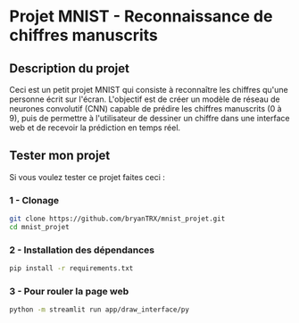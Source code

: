 # Projet MNIST - Reconnaissance de chiffres manuscrits

## Description du projet

Ceci est un petit projet MNIST qui consiste à reconnaître les chiffres qu'une personne écrit sur l'écran.
L'objectif est de créer un modèle de réseau de neurones convolutif (CNN) capable de prédire les chiffres manuscrits (0 à 9), puis de permettre à l'utilisateur de dessiner un chiffre dans une interface web et de recevoir la prédiction en temps réel.

## Tester mon projet

Si vous voulez tester ce projet faites ceci :

### 1 - Clonage

```bash
git clone https://github.com/bryanTRX/mnist_projet.git
cd mnist_projet
```

### 2 - Installation des dépendances

```bash
pip install -r requirements.txt
```

### 3 - Pour rouler la page web

```bash
python -m streamlit run app/draw_interface/py
```
